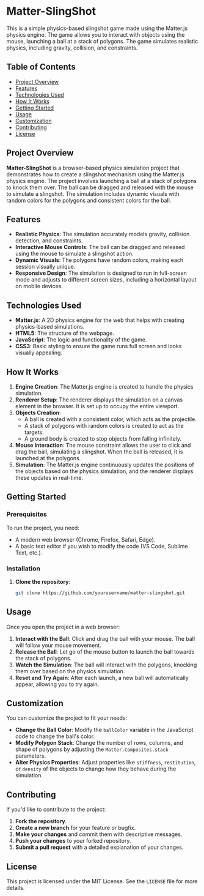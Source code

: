 # Matter-SlingShot

This is a simple physics-based slingshot game made using the Matter.js physics engine. The game allows you to interact with objects using the mouse, launching a ball at a stack of polygons. The game simulates realistic physics, including gravity, collision, and constraints.

## Table of Contents

- [Project Overview](#project-overview)
- [Features](#features)
- [Technologies Used](#technologies-used)
- [How It Works](#how-it-works)
- [Getting Started](#getting-started)
- [Usage](#usage)
- [Customization](#customization)
- [Contributing](#contributing)
- [License](#license)

## Project Overview

**Matter-SlingShot** is a browser-based physics simulation project that demonstrates how to create a slingshot mechanism using the Matter.js physics engine. The project involves launching a ball at a stack of polygons to knock them over. The ball can be dragged and released with the mouse to simulate a slingshot. The simulation includes dynamic visuals with random colors for the polygons and consistent colors for the ball.

## Features

- **Realistic Physics**: The simulation accurately models gravity, collision detection, and constraints.
- **Interactive Mouse Controls**: The ball can be dragged and released using the mouse to simulate a slingshot action.
- **Dynamic Visuals**: The polygons have random colors, making each session visually unique.
- **Responsive Design**: The simulation is designed to run in full-screen mode and adjusts to different screen sizes, including a horizontal layout on mobile devices.

## Technologies Used

- **Matter.js**: A 2D physics engine for the web that helps with creating physics-based simulations.
- **HTML5**: The structure of the webpage.
- **JavaScript**: The logic and functionality of the game.
- **CSS3**: Basic styling to ensure the game runs full screen and looks visually appealing.

## How It Works

1. **Engine Creation**: The Matter.js engine is created to handle the physics simulation.
2. **Renderer Setup**: The renderer displays the simulation on a canvas element in the browser. It is set up to occupy the entire viewport.
3. **Objects Creation**: 
   - A ball is created with a consistent color, which acts as the projectile.
   - A stack of polygons with random colors is created to act as the targets.
   - A ground body is created to stop objects from falling infinitely.
4. **Mouse Interaction**: The mouse constraint allows the user to click and drag the ball, simulating a slingshot. When the ball is released, it is launched at the polygons.
5. **Simulation**: The Matter.js engine continuously updates the positions of the objects based on the physics simulation, and the renderer displays these updates in real-time.

## Getting Started

### Prerequisites

To run the project, you need:

- A modern web browser (Chrome, Firefox, Safari, Edge).
- A basic text editor if you wish to modify the code (VS Code, Sublime Text, etc.).

### Installation

1. **Clone the repository**:
   ```bash
   git clone https://github.com/yourusername/matter-slingshot.git

## Usage

Once you open the project in a web browser:

1. **Interact with the Ball**: Click and drag the ball with your mouse. The ball will follow your mouse movement.
2. **Release the Ball**: Let go of the mouse button to launch the ball towards the stack of polygons.
3. **Watch the Simulation**: The ball will interact with the polygons, knocking them over based on the physics simulation.
4. **Reset and Try Again**: After each launch, a new ball will automatically appear, allowing you to try again.

## Customization

You can customize the project to fit your needs:

- **Change the Ball Color**: Modify the `ballColor` variable in the JavaScript code to change the ball's color.
- **Modify Polygon Stack**: Change the number of rows, columns, and shape of polygons by adjusting the `Matter.Composites.stack` parameters.
- **Alter Physics Properties**: Adjust properties like `stiffness`, `restitution`, or `density` of the objects to change how they behave during the simulation.

## Contributing

If you'd like to contribute to the project:

1. **Fork the repository**.
2. **Create a new branch** for your feature or bugfix.
3. **Make your changes** and commit them with descriptive messages.
4. **Push your changes** to your forked repository.
5. **Submit a pull request** with a detailed explanation of your changes.

## License

This project is licensed under the MIT License. See the `LICENSE` file for more details.

